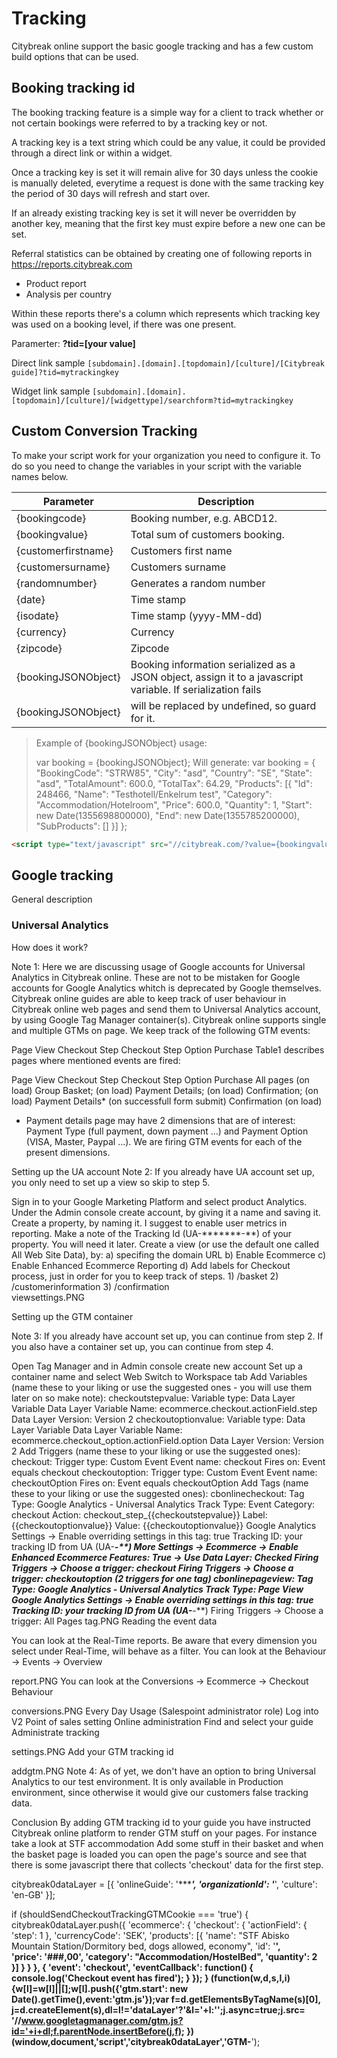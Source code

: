 # Tracking

Citybreak online support the basic google tracking and has a few custom build options that can be used.

## Booking tracking id

The booking tracking feature is a simple way for a client to track whether or not certain bookings were referred to by a tracking key or not.

A tracking key is a text string which could be any value, it could be provided through a direct link or within a widget.

Once a tracking key is set it will remain alive for 30 days unless the cookie is manually deleted, everytime a request is done with the same tracking key the period of 30 days will refresh and start over.

If an already existing tracking key is set it will never be overridden by another key, meaning that the first key must expire before a new one can be set.

Referral statistics can be obtained by creating one of following reports in <https://reports.citybreak.com>
* Product report
* Analysis per country

Within these reports there's a column which represents which tracking key was used on a booking level, if there was one present.

Paramerter:
**?tid=[your value]**

Direct link sample
``
[subdomain].[domain].[topdomain]/[culture]/[Citybreak guide]?tid=mytrackingkey
``

Widget link sample
``
[subdomain].[domain].[topdomain]/[culture]/[widgettype]/searchform?tid=mytrackingkey
``

## Custom Conversion Tracking

To make your script work for your organization you need to configure it. To do so you need to change the variables in your script with the variable names below.


Parameter | Description
--------- | ------ 
{bookingcode} | Booking number, e.g. ABCD12.
{bookingvalue} | Total sum of customers booking.
{customerfirstname} | Customers first name
{customersurname} | Customers surname
{randomnumber} | Generates a random number
{date} | Time stamp
{isodate} | Time stamp (yyyy-MM-dd)
{currency} | Currency
{zipcode} | Zipcode
{bookingJSONObject} | Booking information serialized as a JSON object, assign it to a javascript variable. If serialization fails 
{bookingJSONObject} | will be replaced by undefined, so guard for it.

> Example of {bookingJSONObject} usage: 
> 
> var booking = {bookingJSONObject};
> Will generate:
> var booking = { "BookingCode": "STRW85", "City": "asd", "Country": "SE", "State": "asd", "TotalAmount": 600.0, "TotalTax": 64.29, "Products": [{ "Id": 248466, "Name": "Testhotell/Enkelrum test", "Category": "Accommodation/Hotelroom", "Price": 600.0, "Quantity": 1, "Start": new Date(1355698800000), "End": new Date(1355785200000), "SubProducts": [] }] };


```html
<script type="text/javascript" src="//citybreak.com/?value={bookingvalue}&cur={currency}&order={bookingcode}&rand={randomnumber}"></script>
```

## Google tracking

General description

### Universal Analytics

How does it work?

Note 1:
Here we are discussing usage of Google accounts for Universal Analytics in Citybreak online. These are not to be mistaken for Google accounts for Google Analytics whitch is deprecated by Google themselves.
Citybreak online guides are able to keep track of user behaviour in Citybreak online web pages and send them to Universal Analytics account, by using Google Tag Manager container(s). Citybreak online supports single and multiple GTMs on page.
We keep track of the following GTM events:

Page View
Checkout Step
Checkout Step Option
Purchase
Table1 describes pages where mentioned events are fired:

Page View	Checkout Step 	Checkout Step Option 	Purchase
 All pages (on load)	Group Basket; (on load)
Payment Details; (on load)
Confirmation; (on load)	Payment Details* (on successfull
                                     form submit)	Confirmation (on load)
* Payment details page may have 2 dimensions that are of interest: Payment Type (full payment, down payment ...) and Payment Option (VISA, Master, Paypal ...). We are firing GTM events for each of the present dimensions.

Setting up the UA account
Note 2:
If you already have UA account set up, you only need to set up a view so skip to step 5.

Sign in to your Google Marketing Platform and select product Analytics.
Under the Admin console create account, by giving it a name and saving it.
Create a property, by naming it. I suggest to enable user metrics in reporting.
Make a note of the Tracking Id (UA-*******-**) of your property. You will need it later.
Create a view (or use the default one called All Web Site Data), by:
   a) specifing the domain URL
   b) Enable Ecommerce
   c) Enable Enhanced Ecommerce Reporting
   d) Add labels for Checkout process, just in order for you to keep track of steps.
      1) /basket
      2) /customerinformation
      3) /confirmation  
viewsettings.PNG
 
Setting up the GTM container

Note 3:
If you already have account set up, you can continue from step 2.
If you also have a container set up, you can continue from step 4.

Open Tag Manager and in Admin console create new account
Set up a container name and select Web
Switch to Workspace tab
Add Variables (name these to your liking or use the suggested ones - you will use them later on so make note):
checkoutstepvalue:
   Variable type: Data Layer Variable
   Data Layer Variable Name: ecommerce.checkout.actionField.step
   Data Layer Version: Version 2
checkoutoptionvalue:
   Variable type: Data Layer Variable
   Data Layer Variable Name: ecommerce.checkout_option.actionField.option
   Data Layer Version: Version 2
Add Triggers (name these to your liking or use the suggested ones):
checkout:
   Trigger type: Custom Event
   Event name: checkout
   Fires on: Event equals checkout
checkoutoption:
   Trigger type: Custom Event
   Event name: checkoutOption
   Fires on: Event equals checkoutOption
Add Tags (name these to your liking or use the suggested ones):
cbonlinecheckout:
   Tag Type: Google Analytics - Universal Analytics
   Track Type: Event
   Category: checkout
   Action: checkout_step_{{checkoutstepvalue}}
   Label: {{checkoutoptionvalue}}
   Value: {{checkoutoptionvalue}}
   Google Analytics Settings -> Enable overriding settings in this tag: true
   Tracking ID: your tracking ID from UA (UA-*******-**)
   More Settings -> Ecommerce -> Enable Enhanced Ecommerce Features: True
                                                           -> Use Data Layer: Checked
   Firing Triggers -> Choose a trigger: checkout
   Firing Triggers -> Choose a trigger: checkoutoption (2 triggers for one tag)
cbonlinepageview:
   Tag Type: Google Analytics - Universal Analytics
   Track Type: Page View
   Google Analytics Settings -> Enable overriding settings in this tag: true
   Tracking ID: your tracking ID from UA (UA-*******-**)
   Firing Triggers -> Choose a trigger: All Pages
tag.PNG
Reading the event data

You can look at the Real-Time reports. Be aware that every dimension you select under Real-Time, will behave as a filter.
You can look at the Behaviour -> Events -> Overview

report.PNG
You can look at the Conversions -> Ecommerce -> Checkout Behaviour

conversions.PNG
Every Day Usage (Salespoint administrator role)
Log into V2
Point of sales setting
Online administration
Find and select your guide
Administrate tracking

settings.PNG
Add your GTM tracking id

addgtm.PNG
Note 4:
As of yet, we don't have an option to bring Universal Analytics to our test environment.
It is only available in Production environment, since otherwise it would give our customers false tracking data.

Conclusion
By adding GTM tracking id to your guide you have instructed Citybreak online platform to render GTM stuff on your pages.
For instance take a look at STF accommodation
Add some stuff in their basket and when the basket page is loaded you can open the page's source and see that there is some javascript there that collects 'checkout' data for the first step.

citybreak0dataLayer = [{
'onlineGuide': '********',
'organizationId': '*****',
'culture': 'en-GB'
}];

if (shouldSendCheckoutTrackingGTMCookie === 'true') {
 citybreak0dataLayer.push({
 'ecommerce': {
  'checkout': {
   'actionField': {
    'step': 1
    },
   'currencyCode': 'SEK',
   'products': [{
    'name': "STF Abisko Mountain Station/Dormitory bed, dogs allowed, economy",
    'id': '******',                    
    'price': '###,00',
    'category': "Accommodation/HostelBed",
    'quantity': 2
    }]
   }
  }
 },
 {
 'event': 'checkout',
 'eventCallback': function() {
   console.log('Checkout event has fired');
  }
 });
}
(function(w,d,s,l,i){w[l]=w[l]||[];w[l].push({'gtm.start':
                               new Date().getTime(),event:'gtm.js'});var f=d.getElementsByTagName(s)[0],
                                j=d.createElement(s),dl=l!='dataLayer'?'&l='+l:'';j.async=true;j.src=
                               '//www.googletagmanager.com/gtm.js?id='+i+dl;f.parentNode.insertBefore(j,f);
                                })(window,document,'script','citybreak0dataLayer','GTM-******');
